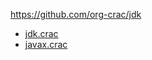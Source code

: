 https://github.com/org-crac/jdk

* [jdk.crac](./jdk-crac/index.html)
* [javax.crac](./javax-crac/index.html)
